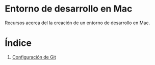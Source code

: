 # Entorno de desarrollo en Mac

Recursos acerca del la creación de un entorno de desarrollo en Mac.

# Índice

1. [Configuración de Git](git-configuration.md) 